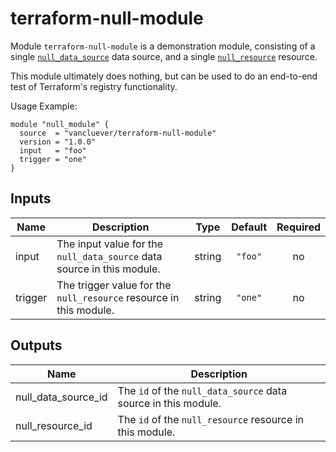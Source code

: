 # terraform-null-module

Module `terraform-null-module` is a demonstration module,
consisting of a single [`null_data_source`][null-data-source] data
source, and a single [`null_resource`][null-resource] resource.

This module ultimately does nothing, but can be used to do an
end-to-end test of Terraform's registry functionality.

[null-data-source]: https://www.terraform.io/docs/providers/null/data_source.html
[null-resource]: https://www.terraform.io/docs/providers/null/resource.html

Usage Example:

    module "null_module" {
      source  = "vancluever/terraform-null-module"
      version = "1.0.0"
      input   = "foo"
      trigger = "one"
    }

## Inputs

| Name | Description | Type | Default | Required |
|------|-------------|:----:|:-----:|:-----:|
| input | The input value for the `null_data_source` data source in this module. | string | `"foo"` | no |
| trigger | The trigger value for the `null_resource` resource in this module. | string | `"one"` | no |

## Outputs

| Name | Description |
|------|-------------|
| null\_data\_source\_id | The `id` of the `null_data_source` data source in this module. |
| null\_resource\_id | The `id` of the `null_resource` resource in this module. |

